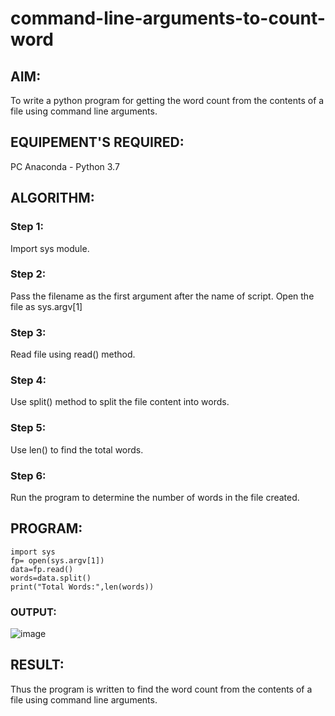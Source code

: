 # command-line-arguments-to-count-word
## AIM:
To write a python program for getting the word count from the contents of a file using command line arguments.
## EQUIPEMENT'S REQUIRED: 
PC
Anaconda - Python 3.7
## ALGORITHM: 
### Step 1:
Import sys module.
### Step 2: 
 Pass the filename as the first argument after the name of script. Open the file as sys.argv[1]
### Step 3: 
Read file using read() method.
### Step 4:  
Use split() method to split the file content into words.
### Step 5: 
Use len() to find the total words.
### Step 6: 
Run the program to determine the number of words in the file created.
## PROGRAM:
```
import sys
fp= open(sys.argv[1])
data=fp.read()
words=data.split()
print("Total Words:",len(words))
```
### OUTPUT:
![image](https://github.com/Lingeswaran04/command-line-arguments-to-count-word/assets/119103865/283dbe57-ccba-4a62-af42-cc8c0ad62d1e)



## RESULT:
Thus the program is written to find the word count from the contents of a file using command line arguments.
